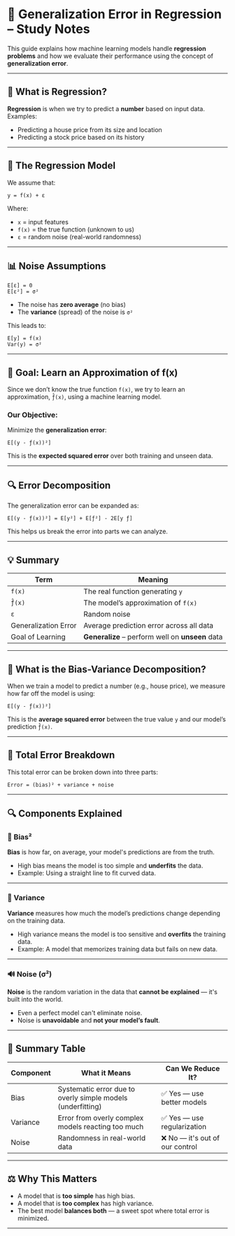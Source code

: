 
# 📘 Generalization Error in Regression – Study Notes

This guide explains how machine learning models handle **regression problems** and how we evaluate their performance using the concept of **generalization error**.

---

## 🧠 What is Regression?

**Regression** is when we try to predict a **number** based on input data.  
Examples:
- Predicting a house price from its size and location
- Predicting a stock price based on its history

---

## 🧪 The Regression Model

We assume that:

```
y = f(x) + ε
```

Where:
- `x` = input features
- `f(x)` = the true function (unknown to us)
- `ε` = random noise (real-world randomness)

---

## 📊 Noise Assumptions

```
E[ε] = 0
E[ε²] = σ²
```

- The noise has **zero average** (no bias)
- The **variance** (spread) of the noise is `σ²`

This leads to:

```
E[y] = f(x)
Var(y) = σ²
```

---

## 🎯 Goal: Learn an Approximation of f(x)

Since we don’t know the true function `f(x)`, we try to learn an approximation, `ƒ̂(x)`, using a machine learning model.

### Our Objective:
Minimize the **generalization error**:

```
E[(y - ƒ̂(x))²]
```

This is the **expected squared error** over both training and unseen data.

---

## 🔍 Error Decomposition

The generalization error can be expanded as:

```
E[(y - ƒ̂(x))²] = E[y²] + E[ƒ̂²] - 2E[y ƒ̂]
```

This helps us break the error into parts we can analyze.

---

## 💡 Summary

| Term                      | Meaning                                           |
|---------------------------|---------------------------------------------------|
| `f(x)`                    | The real function generating `y`                 |
| `ƒ̂(x)`                    | The model’s approximation of `f(x)`              |
| `ε`                       | Random noise                                      |
| Generalization Error      | Average prediction error across all data         |
| Goal of Learning          | **Generalize** – perform well on **unseen** data |

---

## 🧠 What is the Bias-Variance Decomposition?

When we train a model to predict a number (e.g., house price), we measure how far off the model is using:

```
E[(y - ƒ̂(x))²]
```

This is the **average squared error** between the true value `y` and our model’s prediction `ƒ̂(x)`.

---

## 🧪 Total Error Breakdown

This total error can be broken down into three parts:

```
Error = (bias)² + variance + noise
```

---

## 🔍 Components Explained

### 🎯 Bias²
**Bias** is how far, on average, your model's predictions are from the truth.

- High bias means the model is too simple and **underfits** the data.
- Example: Using a straight line to fit curved data.

---

### 🌊 Variance
**Variance** measures how much the model’s predictions change depending on the training data.

- High variance means the model is too sensitive and **overfits** the training data.
- Example: A model that memorizes training data but fails on new data.

---

### 🔊 Noise (σ²)
**Noise** is the random variation in the data that **cannot be explained** — it's built into the world.

- Even a perfect model can't eliminate noise.
- Noise is **unavoidable** and **not your model’s fault**.

---

## 🧾 Summary Table

| Component   | What it Means                                                | Can We Reduce It?           |
|-------------|--------------------------------------------------------------|------------------------------|
| Bias        | Systematic error due to overly simple models (underfitting)  | ✅ Yes — use better models   |
| Variance    | Error from overly complex models reacting too much           | ✅ Yes — use regularization  |
| Noise       | Randomness in real-world data                                | ❌ No — it's out of our control |

---

## ⚖️ Why This Matters

- A model that is **too simple** has high bias.
- A model that is **too complex** has high variance.
- The best model **balances both** — a sweet spot where total error is minimized.

---

